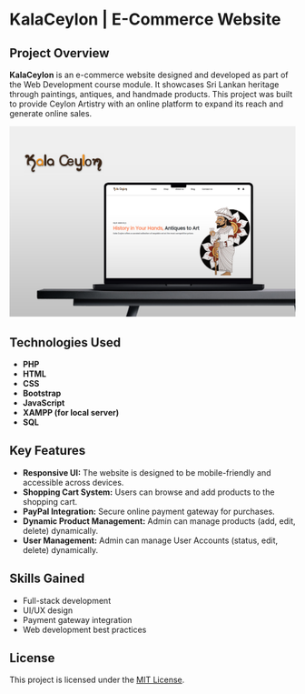 # KalaCeylon | E-Commerce Website

## Project Overview
**KalaCeylon** is an e-commerce website designed and developed as part of the Web Development course module. It showcases Sri Lankan heritage through paintings, antiques, and handmade products. This project was built to provide Ceylon Artistry with an online platform to expand its reach and generate online sales.

![KalaCeylon Screenshot](assets/imgs/main/Poster.jpg)

## Technologies Used
- **PHP**  
- **HTML**  
- **CSS**  
- **Bootstrap**  
- **JavaScript**  
- **XAMPP (for local server)**  
- **SQL**  

## Key Features
- **Responsive UI:** The website is designed to be mobile-friendly and accessible across devices.
- **Shopping Cart System:** Users can browse and add products to the shopping cart.
- **PayPal Integration:** Secure online payment gateway for purchases.
- **Dynamic Product Management:** Admin can manage products (add, edit, delete) dynamically.
- **User Management:** Admin can manage User Accounts (status, edit, delete) dynamically.

## Skills Gained
- Full-stack development  
- UI/UX design  
- Payment gateway integration  
- Web development best practices  

## License
This project is licensed under the [MIT License](LICENSE).
